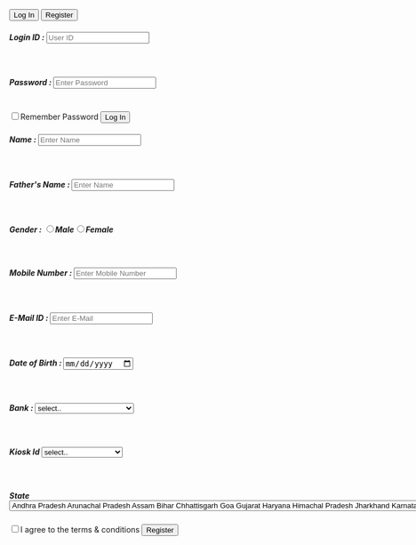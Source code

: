 <!DOCTYPE html>
<html>
    <head>
        <title>Registration Form</title>
        <link rel="stylesheet" href="style.css">
    </head>
    <body>
        <div class="hero">
            <div class="form-box">
               <div class="button-box">
                   <div id="btn"></div>
                <button type="button" class="toggle-btn" onclick="login()">Log In</button>
                <button type="button" class="toggle-btn" onclick="register()">Register</button>
            </div>
            <form id="login" class="input-group">
               <h5> Login ID : <input type="text" class="input-field" placeholder="User ID" required></h5><br>
               <h5> Password : <input type="text" class="input-field" placeholder="Enter Password" required></h5><br>
                 <input type="checkbox" class="check-box" required><span>Remember Password</span>
                 <button type="submit" class="submit-btn">Log In</button>
            </form>
            <form id="register" class="input-group-1">
             <h5>Name :  <input type="text" class="input-field" placeholder="Enter Name" required></h5><br>
             <h5>Father's Name :   <input type="text" class="input-field" placeholder="Enter Name" required></h5><br>
             <h5>Gender :   <input type="radio" name="gender" class="input-field">Male<input type="radio" name="gender" class="input-field">Female</h5><br>
             <h5>Mobile Number : <input type="text" class="input-field" placeholder="Enter Mobile Number" required></h5><br>
             <h5>E-Mail ID :   <input type="email" class="input-field" placeholder="Enter E-Mail" required></h5><br>
             <h5>Date of Birth : <input type="date" class="input-field"></h5><br>
             <h5 class="bank">Bank :
             <select name="Select Bank" required>
                <option value="-1" selected>select..</option>
                <option value="State Bank of India">State Bank of India</option>
                <option value="Punjab Natinol Bank">Punjab Natinol Bank</option>
                <option value="Bank of Baroda">Bank of Baroda</option>
                <option value="Bank of India">Bank of India</option>
                <option value="Gramin Bank">Gramin Bank</option>
                <option value="Union Bank">Union Bank</option>
                <option value="Uco Bank">Uco Bank</option>
                <option value="Indian Bank">Indian Bank</option>
                <option value="Canara Bank">Canara Bank</option>
                <option value="Post Office Payment Bank">Post Office Payment Bank</option>
                <option value="J&K Bank">J&K Bank</option>
                <option value="Central Bank of India">Central Bank of India</option>
                <option value="Allahabad Bank">Allahabad Bank</option>
                <option value="Andhra Bank">Andhra Bank</option>
                <option value="Dena Bank">Dena Bank</option>
                <option value="Other Bank">Other Bank</option>
                </select>
                </h5><br>
                <h5 class="bank id">Kiosk Id
                    <select name="Kiosk" required>
                        <option value="-1" selected>select..</option>
                        <option value="District Cordinetar ID">District Cordinetar ID</option>
                        <option value="Distributers ID">Distributers ID</option>
                        <option value="Retaliers ID">Retaliers ID</option>
                    </select>
                </h5><br>
                <h5 class="state">State
                    <select name="Select State" required>
                        <option value="-1" selected><Select..</option>
                        <option value="Andhra Pradesh">Andhra Pradesh</option>
                        <option value="Arunachal Pradesh">Arunachal Pradesh</option>
                        <option value="Assam">Assam</option>
                        <option value="Bihar">Bihar</option>
                        <option value="Chhattisgarh">Chhattisgarh</option>
                        <option value="Goa">Goa</option>
                        <option value="Gujarat">Gujarat</option>
                        <option value="Haryana">Haryana</option>
                        <option value="Himachal Pradesh">Himachal Pradesh</option>
                        <option value="Jharkhand">Jharkhand</option>
                        <option value="Karnataka">Karnataka</option>
                        <option value="Kerala">Kerala</option>
                        <option value="Madhya Pradesh">Madhya Pradesh</option>
                        <option value="Maharashtra">Maharashtra</option>
                        <option value="Manipur">Manipur</option>
                        <option value="Meghalaya">Meghalaya</option>
                        <option value="Mizoram">Mizoram</option>
                        <option value="Nagaland">Nagaland</option>
                        <option value="Odisha">Odisha</option>
                        <option value="Punjab">Punjab</option>
                        <option value="Rajasthan">Rajasthan</option>
                        <option value="Sikkim">Sikkim</option>
                        <option value="Uttar Pradesh">Uttar Pradesh</option>
                        <option value="Uttarakhand">Uttarakhand</option>
                        <option value="West Bengal">West Bengal</option>
                    </select>
                </h5>
              <input type="checkbox" class="check-box" required><span>I agree to the terms & conditions</span>
                <button type="submit" class="submit-btn">Register</button>
           </form>
        </div>
        <script>
            var x = document.getElementById("login");
            var y = document.getElementById("register");
            var z = document.getElementById("btn");

            function register()
            {
                x.style.left = "-400px";
                y.style.left = "50px";
                z.style.left = "110px";
            }
            function login()
            {
                x.style.left = "50px";
                y.style.left = "450px";
                z.style.left = "0";
            }
        </script>
    </body>
</html>
